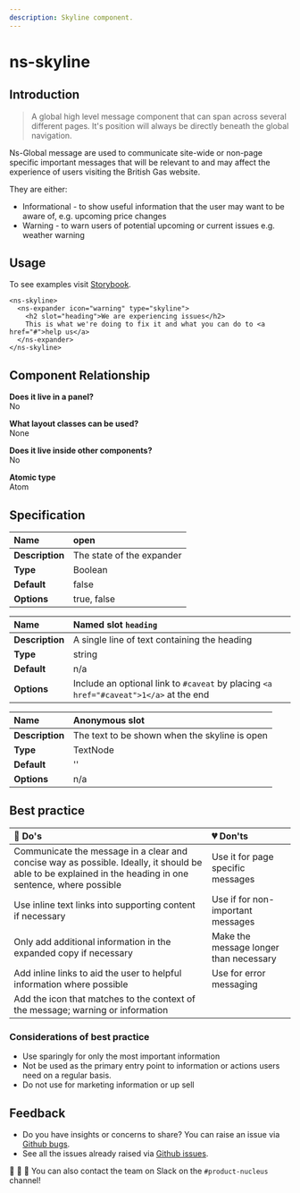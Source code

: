 ```yaml
---
description: Skyline component.
---
```


# ns-skyline

## Introduction

> A global high level message component that can span across several different pages. It's position will always be directly beneath the global navigation.

Ns-Global message are used to communicate site-wide or non-page specific important messages that will be relevant to and may affect the experience of users visiting the British Gas website.

They are either:

* Informational - to show useful information that the user may want to be aware of, e.g. upcoming price changes
* Warning - to warn users of potential upcoming or current issues e.g. weather warning

## Usage

To see examples visit [Storybook](https://nucleus.bgdigital.xyz/demo/index.html?path=/story/ns-skyline--singular).

```markup
<ns-skyline>
  <ns-expander icon="warning" type="skyline">
    <h2 slot="heading">We are experiencing issues</h2>
    This is what we're doing to fix it and what you can do to <a href="#">help us</a>
  </ns-expander>
</ns-skyline>
```

## Component Relationship

**Does it live in a panel?**  
No

**What layout classes can be used?**  
None

**Does it live inside other components?**  
No

**Atomic type**  
Atom

## Specification

| **Name** | open |
| :--- | :--- |
| **Description** | The state of the expander |
| **Type** | Boolean |
| **Default** | false |
| **Options** | true, false |

| **Name** | Named slot `heading` |
| :--- | :--- |
| **Description** | A single line of text containing the heading |
| **Type** | string |
| **Default** | n/a |
| **Options** | Include an optional link to `#caveat` by placing `<a href="#caveat">1</a>` at the end |

| **Name** | Anonymous slot |
| :--- | :--- |
| **Description** | The text to be shown when the skyline is open |
| **Type** | TextNode |
| **Default** | '' |
| **Options** | n/a |

## Best practice

| 💚 Do's | 💔 Don'ts |
| :--- | :--- |
| Communicate the message in a clear and concise way as possible. Ideally, it should be able to be explained in the heading in one sentence, where possible | Use it for page specific messages |
| Use inline text links into supporting content if necessary | Use if for non-important messages |
| Only add additional information in the expanded copy if necessary | Make the message longer than necessary |
| Add inline links to aid the user to helpful information where possible | Use for error messaging |
| Add the icon that matches to the context of the message; warning or information | |

### Considerations of best practice

* Use sparingly for only the most important information
* Not be used as the primary entry point to information or actions users need on a regular basis.
* Do not use for marketing information or up sell

## Feedback

* Do you have insights or concerns to share? You can raise an issue via [Github bugs](https://github.com/ConnectedHomes/nucleus/issues/new?assignees=&labels=Bug&template=a--bug-report.md&title=[bug]%20[ns-tab]).
* See all the issues already raised via [Github issues](https://github.com/connectedHomes/nucleus/issues?utf8=%E2%9C%93&q=is%3Aopen+is%3Aissue+label%3ABug+[ns-tab]).

💩 🎉 🦄 You can also contact the team on Slack on the `#product-nucleus` channel!
